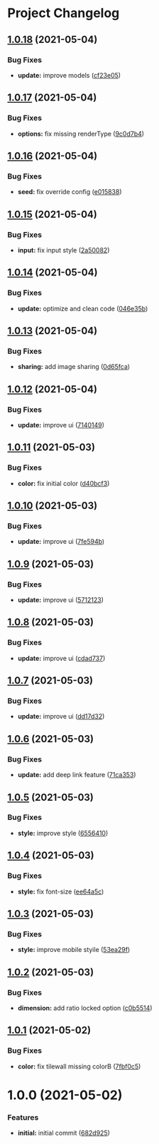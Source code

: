 # Project Changelog

## [1.0.18](https://github.com/ThornWalli/cuby-generator/compare/v1.0.17...v1.0.18) (2021-05-04)


### Bug Fixes

* **update:** improve models ([cf23e05](https://github.com/ThornWalli/cuby-generator/commit/cf23e0502a155379259634cc15a59445c619f136))

## [1.0.17](https://github.com/ThornWalli/cuby-generator/compare/v1.0.16...v1.0.17) (2021-05-04)


### Bug Fixes

* **options:** fix missing renderType ([9c0d7b4](https://github.com/ThornWalli/cuby-generator/commit/9c0d7b46b401b74b1afdf8f8cd7702b43b2f7715))

## [1.0.16](https://github.com/ThornWalli/cuby-generator/compare/v1.0.15...v1.0.16) (2021-05-04)


### Bug Fixes

* **seed:** fix override config ([e015838](https://github.com/ThornWalli/cuby-generator/commit/e015838ab85dd582d8215879b02f59220c223ce5))

## [1.0.15](https://github.com/ThornWalli/cuby-generator/compare/v1.0.14...v1.0.15) (2021-05-04)


### Bug Fixes

* **input:** fix input style ([2a50082](https://github.com/ThornWalli/cuby-generator/commit/2a50082c34625564bbff5b6fab9d3bb4583227fb))

## [1.0.14](https://github.com/ThornWalli/cuby-generator/compare/v1.0.13...v1.0.14) (2021-05-04)


### Bug Fixes

* **update:** optimize and clean code ([046e35b](https://github.com/ThornWalli/cuby-generator/commit/046e35b32910cd868c9e6b3cd3dcb8616b177ab5))

## [1.0.13](https://github.com/ThornWalli/cuby-generator/compare/v1.0.12...v1.0.13) (2021-05-04)


### Bug Fixes

* **sharing:** add image sharing ([0d65fca](https://github.com/ThornWalli/cuby-generator/commit/0d65fca314dc19d2d1791919736222728e338416))

## [1.0.12](https://github.com/ThornWalli/cuby-generator/compare/v1.0.11...v1.0.12) (2021-05-04)


### Bug Fixes

* **update:** improve ui ([7140149](https://github.com/ThornWalli/cuby-generator/commit/71401491f744b14a965730413e2058c4a3908601))

## [1.0.11](https://github.com/ThornWalli/cuby-generator/compare/v1.0.10...v1.0.11) (2021-05-03)


### Bug Fixes

* **color:** fix initial color ([d40bcf3](https://github.com/ThornWalli/cuby-generator/commit/d40bcf38faba9a946e17351749fa96102291d508))

## [1.0.10](https://github.com/ThornWalli/cuby-generator/compare/v1.0.9...v1.0.10) (2021-05-03)


### Bug Fixes

* **update:** improve ui ([7fe594b](https://github.com/ThornWalli/cuby-generator/commit/7fe594b4ecbd49c746e573273adcad120fd0ec8a))

## [1.0.9](https://github.com/ThornWalli/cuby-generator/compare/v1.0.8...v1.0.9) (2021-05-03)


### Bug Fixes

* **update:** improve ui ([5712123](https://github.com/ThornWalli/cuby-generator/commit/5712123244b8c929317ec3df899df1f1656f98d5))

## [1.0.8](https://github.com/ThornWalli/cuby-generator/compare/v1.0.7...v1.0.8) (2021-05-03)


### Bug Fixes

* **update:** improve ui ([cdad737](https://github.com/ThornWalli/cuby-generator/commit/cdad7376d0b4bf699b6ab0a0e788991b057c7de3))

## [1.0.7](https://github.com/ThornWalli/cuby-generator/compare/v1.0.6...v1.0.7) (2021-05-03)


### Bug Fixes

* **update:** improve ui ([dd17d32](https://github.com/ThornWalli/cuby-generator/commit/dd17d32788f89ac929000a8581af82f2388bab9d))

## [1.0.6](https://github.com/ThornWalli/cuby-generator/compare/v1.0.5...v1.0.6) (2021-05-03)


### Bug Fixes

* **update:** add deep link feature ([71ca353](https://github.com/ThornWalli/cuby-generator/commit/71ca353c24980dcff5ec38b8a30aa324c40cd811))

## [1.0.5](https://github.com/ThornWalli/cuby-generator/compare/v1.0.4...v1.0.5) (2021-05-03)


### Bug Fixes

* **style:** improve style ([6556410](https://github.com/ThornWalli/cuby-generator/commit/65564101c625ceb5ca7098fe7bd3504ad2b838ee))

## [1.0.4](https://github.com/ThornWalli/cuby-generator/compare/v1.0.3...v1.0.4) (2021-05-03)


### Bug Fixes

* **style:** fix font-size ([ee64a5c](https://github.com/ThornWalli/cuby-generator/commit/ee64a5cf5fcf87c0bdd1518dcfb6e118328eac98))

## [1.0.3](https://github.com/ThornWalli/cuby-generator/compare/v1.0.2...v1.0.3) (2021-05-03)


### Bug Fixes

* **style:** improve mobile styile ([53ea29f](https://github.com/ThornWalli/cuby-generator/commit/53ea29fa8b498c1908dff53b19c3714171b827af))

## [1.0.2](https://github.com/ThornWalli/cuby-generator/compare/v1.0.1...v1.0.2) (2021-05-03)


### Bug Fixes

* **dimension:** add ratio locked option ([c0b5514](https://github.com/ThornWalli/cuby-generator/commit/c0b5514a3d90491ce5110977e8410d78fee26fdc))

## [1.0.1](https://github.com/ThornWalli/cuby-generator/compare/v1.0.0...v1.0.1) (2021-05-02)


### Bug Fixes

* **color:** fix tilewall missing colorB ([7fbf0c5](https://github.com/ThornWalli/cuby-generator/commit/7fbf0c5015e363d2c1bcb5b4834386deec155913))

# 1.0.0 (2021-05-02)


### Features

* **initial:** initial commit ([682d925](https://github.com/ThornWalli/cuby-generator/commit/682d925e74094545140d7078e778aa531129abb5))
